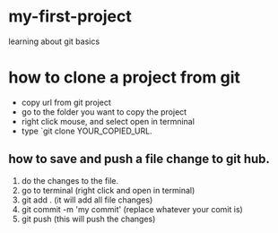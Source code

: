 # my-first-project
learning about git basics

# how to clone a project from git
- copy url from git project
- go to the folder you want to copy the project
- right click mouse, and select open in termninal
- type `git clone YOUR_COPIED_URL.

## how to save and push a file change to git hub.
1. do the changes to the file.
2. go to terminal (right click and open in terminal)
3. git add . (it will add all file changes)
4. git commit -m 'my commit' (replace whatever your comit is)
5. git push (this will push the changes)

